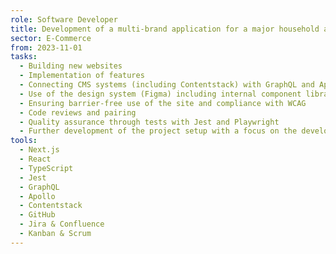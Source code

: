 ```yaml
---
role: Software Developer
title: Development of a multi-brand application for a major household appliance manufacturer
sector: E-Commerce
from: 2023-11-01
tasks:
  - Building new websites
  - Implementation of features
  - Connecting CMS systems (including Contentstack) with GraphQL and Apollo
  - Use of the design system (Figma) including internal component library
  - Ensuring barrier-free use of the site and compliance with WCAG
  - Code reviews and pairing
  - Quality assurance through tests with Jest and Playwright
  - Further development of the project setup with a focus on the developer experience
tools:
  - Next.js
  - React
  - TypeScript
  - Jest
  - GraphQL
  - Apollo
  - Contentstack
  - GitHub
  - Jira & Confluence
  - Kanban & Scrum
---
```

